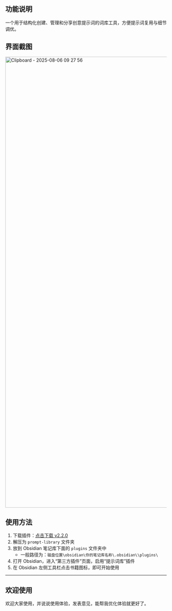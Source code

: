 ## 功能说明
一个用于结构化创建、管理和分享创意提示词的词库工具，方便提示词复用与细节调优。

## 界面截图

<img width="1639" height="1405" alt="Clipboard - 2025-08-06 09 27 56" src="https://github.com/user-attachments/assets/185d31a6-6a59-4a68-894d-e176b7802df2" />


## 使用方法

1. 下载插件：[点击下载 v2.2.0](https://github.com/malongan/prompt-library/releases/tag/v2.2.0)  
2. 解压为 `prompt-library` 文件夹  
3. 放到 Obsidian 笔记库下面的 `plugins` 文件夹中  
   - 一般路径为：`磁盘位置\obsidian\你的笔记库名称\.obsidian\\plugins\`  
4. 打开 Obsidian，进入“第三方插件”页面，启用“提示词库”插件  
5. 在 Obsidian 左侧工具栏点击书籍图标，即可开始使用  

---


## 欢迎使用
欢迎大家使用，并说说使用体验，发表意见，能帮我优化体验就更好了。
